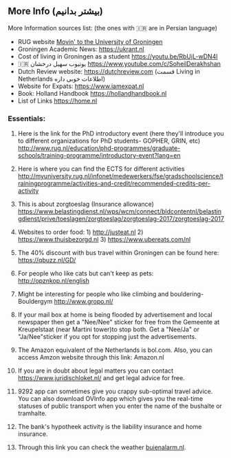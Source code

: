 ## More Info (بیشتر بدانیم)

More Information sources list: (the ones with :iran: are in Persian language) 

- RUG website [Movin' to the University of Groningen](https://www.rug.nl/education/bachelor/international-students/study-in-the-netherlands-groningen/movin-to-groningen?lang=en)
- Groningen Academic News: https://ukrant.nl
- Cost of living in Groningen as a student https://youtu.be/RbUjL-wDN4I
- :iran: یوتیوب سهیل درخشان https://www.youtube.com/c/SoheilDerakhshan
- Dutch Review website: https://dutchreview.com (قسمت Living in Netherlands اطلاعات خوبی داره)
- Website for Expats: https://www.iamexpat.nl
- Book: Holland Handbook https://hollandhandbook.nl
- List of Links https://home.nl


### Essentials:

1) Here is the link for the PhD introductory event (here they'll introduce you to different organizations for PhD students- GOPHER, GRIN, etc)
http://www.rug.nl/education/phd-programmes/graduate-schools/training-programme/introductory-event?lang=en

2) Here is where you can find the ECTS for different activities
http://myuniversity.rug.nl/infonet/medewerkers/fse/gradschoolscience/trainingprogramme/activities-and-credit/recommended-credits-per-activity

4) This is about zorgtoeslag (Insurance allowance)
https://www.belastingdienst.nl/wps/wcm/connect/bldcontentnl/belastingdienst/prive/toeslagen/zorgtoeslag/zorgtoeslag-2017/zorgtoeslag-2017

7) Websites to order food: 1) http://justeat.nl  2) https://www.thuisbezorgd.nl 3) https://www.ubereats.com/nl

8) The 40% discount with bus travel within Groningen can be found here: https://qbuzz.nl/GD/

9) For people who like cats but can't keep as pets: http://opznkop.nl/english

11) Might be interesting for people who like climbing and bouldering- Bouldergym http://www.gropo.nl/

12) If your mail box at home is being flooded by advertisement and local newspaper then get a "Nee/Nee" sticker for free from the Gemeente at Kreupelstaat (near Martini tower)to stop both. Get a "Nee/Ja" or "Ja/Nee"sticker if you opt for stopping just the advertisements.

14) The Amazon equivalent of the Netherlands is bol.com. Also, you can access Amzon website through this link: Amazon.nl

15) If you are in doubt about legal matters you can contact https://www.juridischloket.nl/ and get legal advice for free.

16) 9292 app can sometimes give you crappy sub-optimal travel advice. You can also download OVInfo app which gives you the real-time statuses of public transport when you enter the name of the bushalte or tramhalte.
 
17) The bank's hypotheek activity is the liability insurance and home insurance.

18) Through this link you can check the weather [buienalarm.nl](https://www.buienalarm.nl/). 
